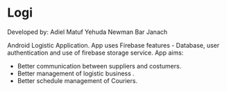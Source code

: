 # Logi
Developed by:
Adiel Matuf
Yehuda Newman
Bar Janach

Android Logistic Application.
App uses Firebase features - Database, user authentication and use of firebase storage service.
App aims:
 * Better communication between suppliers and costumers.
 * Better management of logistic business .
 * Better schedule management of  Couriers.

